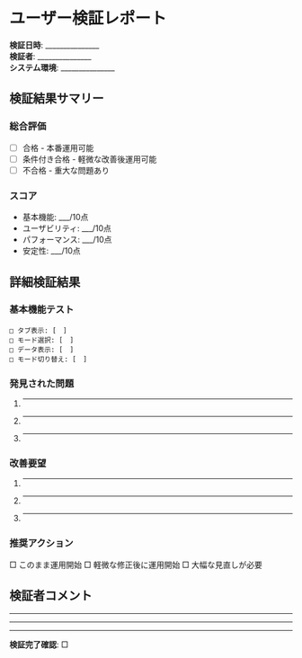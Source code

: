 
# ユーザー検証レポート

**検証日時**: _______________  
**検証者**: _______________  
**システム環境**: _______________

## 検証結果サマリー

### 総合評価
- [ ] 合格 - 本番運用可能
- [ ] 条件付き合格 - 軽微な改善後運用可能  
- [ ] 不合格 - 重大な問題あり

### スコア
- 基本機能: ___/10点
- ユーザビリティ: ___/10点
- パフォーマンス: ___/10点
- 安定性: ___/10点

## 詳細検証結果

### 基本機能テスト
```
□ タブ表示: [　]
□ モード選択: [　]
□ データ表示: [　]
□ モード切り替え: [　]
```

### 発見された問題
1. ________________
2. ________________
3. ________________

### 改善要望
1. ________________
2. ________________  
3. ________________

### 推奨アクション
□ このまま運用開始
□ 軽微な修正後に運用開始
□ 大幅な見直しが必要

## 検証者コメント
_________________________________
_________________________________
_________________________________

**検証完了確認**: □
